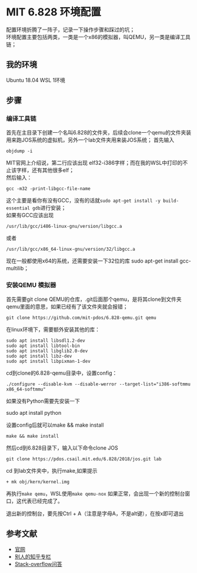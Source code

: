 # MIT 6.828 环境配置
配置环境折腾了一阵子，记录一下操作步骤和踩过的坑；  
环境配置主要包括两类，一类是一个x86的模拟器，叫QEMU，另一类是编译工具链；

## 我的环境
Ubuntu 18.04  WSL 1环境

## 步骤

### 编译工具链
首先在主目录下创建一个名叫6.828的文件夹，后续会clone一个qemu的文件夹装用来跑JOS系统的虚拟机，另外一个lab文件夹用来装JOS系统；
首先输入
```
objdump -i
```
MIT官网上介绍说，第二行应该出现 elf32-i386字样；而在我的WSL中打印的不止该字样，还有其他很多elf；  
然后输入：
```
gcc -m32 -print-libgcc-file-name
```
这个主要是看你有没有GCC，没有的话就`sudo apt-get install -y build-essential gdb`进行安装；  
如果有GCC应该出现
```
/usr/lib/gcc/i486-linux-gnu/version/libgcc.a
```
或者
```
/usr/lib/gcc/x86_64-linux-gnu/version/32/libgcc.a
```
现在一般都使用x64的系统，还需要安装一下32位的库 sudo apt-get install gcc-multilib；  


### 安装QEMU 模拟器
首先需要git clone QEMU的仓库，.git后面那个qemu，是将其clone到文件夹qemu里面的意思，如果已经有了该文件夹就会报错；
```
git clone https://github.com/mit-pdos/6.828-qemu.git qemu
```

在linux环境下，需要额外安装其他的库：
```
sudo apt install libsdl1.2-dev
sudo apt install libtool-bin
sudo apt install libglib2.0-dev
sudo apt install libz-dev
sudo apt install libpixman-1-dev
```

cd到clone的6.828-qemu目录中，设置config：
```  
./configure --disable-kvm --disable-werror --target-list="i386-softmmu x86_64-softmmu"
```
如果没有Python需要先安装一下

sudo apt install python

设置config后就可以make && make install 
```
make && make install
```

然后cd到6.828目录下，输入以下命令clone JOS
```
git clone https://pdos.csail.mit.edu/6.828/2018/jos.git lab 
```
cd 到lab文件夹中，执行make,如果提示
```
+ mk obj/kern/kernel.img
```
再执行`make qemu`，WSL使用`make qemu-nox`
如果正常，会出现一个新的控制台窗口，这代表已经完成了。

退出新的控制台，要先按Ctrl + A（注意是字母A，不是alt键），在按x即可退出
## 参考文献
* [官网](https://pdos.csail.mit.edu/6.828/2018/tools.html)
* [别人的知乎专栏](https://zhuanlan.zhihu.com/p/58143429)
* [Stack-overflow问答](https://superuser.com/questions/1087859/how-to-quit-the-qemu-monitor-when-not-using-a-gui)


